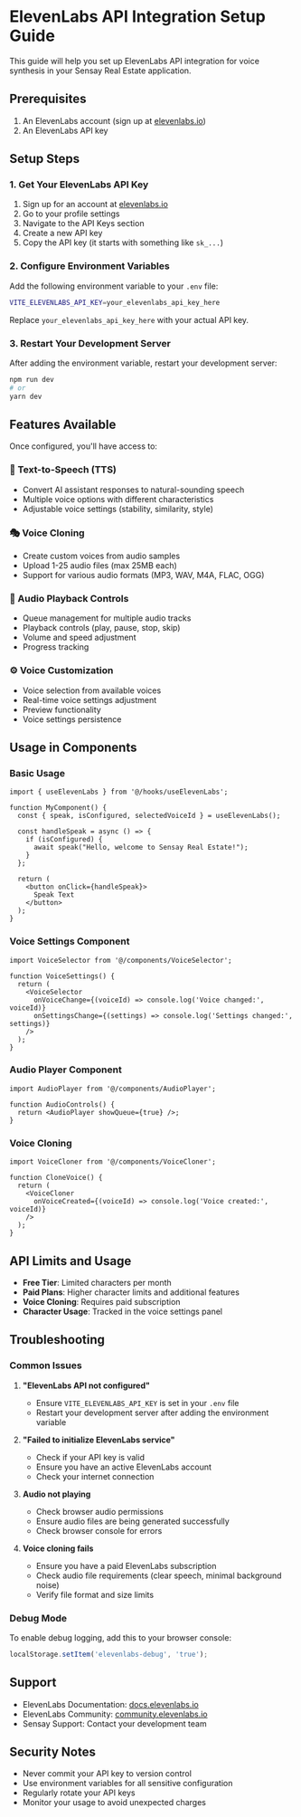 # ElevenLabs API Integration Setup Guide

This guide will help you set up ElevenLabs API integration for voice synthesis in your Sensay Real Estate application.

## Prerequisites

1. An ElevenLabs account (sign up at [elevenlabs.io](https://elevenlabs.io))
2. An ElevenLabs API key

## Setup Steps

### 1. Get Your ElevenLabs API Key

1. Sign up for an account at [elevenlabs.io](https://elevenlabs.io)
2. Go to your profile settings
3. Navigate to the API Keys section
4. Create a new API key
5. Copy the API key (it starts with something like `sk_...`)

### 2. Configure Environment Variables

Add the following environment variable to your `.env` file:

```bash
VITE_ELEVENLABS_API_KEY=your_elevenlabs_api_key_here
```

Replace `your_elevenlabs_api_key_here` with your actual API key.

### 3. Restart Your Development Server

After adding the environment variable, restart your development server:

```bash
npm run dev
# or
yarn dev
```

## Features Available

Once configured, you'll have access to:

### 🎤 Text-to-Speech (TTS)
- Convert AI assistant responses to natural-sounding speech
- Multiple voice options with different characteristics
- Adjustable voice settings (stability, similarity, style)

### 🎭 Voice Cloning
- Create custom voices from audio samples
- Upload 1-25 audio files (max 25MB each)
- Support for various audio formats (MP3, WAV, M4A, FLAC, OGG)

### 🎵 Audio Playback Controls
- Queue management for multiple audio tracks
- Playback controls (play, pause, stop, skip)
- Volume and speed adjustment
- Progress tracking

### ⚙️ Voice Customization
- Voice selection from available voices
- Real-time voice settings adjustment
- Preview functionality
- Voice settings persistence

## Usage in Components

### Basic Usage

```tsx
import { useElevenLabs } from '@/hooks/useElevenLabs';

function MyComponent() {
  const { speak, isConfigured, selectedVoiceId } = useElevenLabs();
  
  const handleSpeak = async () => {
    if (isConfigured) {
      await speak("Hello, welcome to Sensay Real Estate!");
    }
  };
  
  return (
    <button onClick={handleSpeak}>
      Speak Text
    </button>
  );
}
```

### Voice Settings Component

```tsx
import VoiceSelector from '@/components/VoiceSelector';

function VoiceSettings() {
  return (
    <VoiceSelector
      onVoiceChange={(voiceId) => console.log('Voice changed:', voiceId)}
      onSettingsChange={(settings) => console.log('Settings changed:', settings)}
    />
  );
}
```

### Audio Player Component

```tsx
import AudioPlayer from '@/components/AudioPlayer';

function AudioControls() {
  return <AudioPlayer showQueue={true} />;
}
```

### Voice Cloning

```tsx
import VoiceCloner from '@/components/VoiceCloner';

function CloneVoice() {
  return (
    <VoiceCloner
      onVoiceCreated={(voiceId) => console.log('Voice created:', voiceId)}
    />
  );
}
```

## API Limits and Usage

- **Free Tier**: Limited characters per month
- **Paid Plans**: Higher character limits and additional features
- **Voice Cloning**: Requires paid subscription
- **Character Usage**: Tracked in the voice settings panel

## Troubleshooting

### Common Issues

1. **"ElevenLabs API not configured"**
   - Ensure `VITE_ELEVENLABS_API_KEY` is set in your `.env` file
   - Restart your development server after adding the environment variable

2. **"Failed to initialize ElevenLabs service"**
   - Check if your API key is valid
   - Ensure you have an active ElevenLabs account
   - Check your internet connection

3. **Audio not playing**
   - Check browser audio permissions
   - Ensure audio files are being generated successfully
   - Check browser console for errors

4. **Voice cloning fails**
   - Ensure you have a paid ElevenLabs subscription
   - Check audio file requirements (clear speech, minimal background noise)
   - Verify file format and size limits

### Debug Mode

To enable debug logging, add this to your browser console:

```javascript
localStorage.setItem('elevenlabs-debug', 'true');
```

## Support

- ElevenLabs Documentation: [docs.elevenlabs.io](https://docs.elevenlabs.io)
- ElevenLabs Community: [community.elevenlabs.io](https://community.elevenlabs.io)
- Sensay Support: Contact your development team

## Security Notes

- Never commit your API key to version control
- Use environment variables for all sensitive configuration
- Regularly rotate your API keys
- Monitor your usage to avoid unexpected charges
